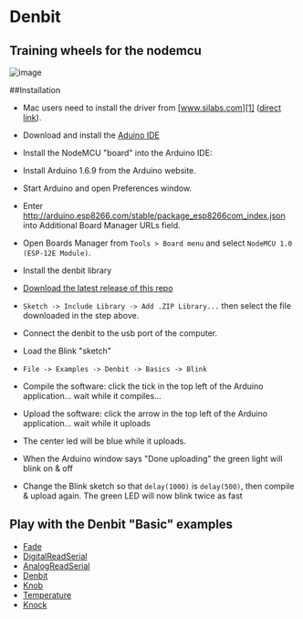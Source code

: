 # Denbit
Training wheels for the nodemcu
-------------------------------------------------------------
![image](https://raw.githubusercontent.com/theapi/denbit/master/kicad/basic/basic.png)

##Installation
- Mac users need to install the driver from [www.silabs.com][1] ([direct link][2]).

- Download and install the [Aduino IDE](https://www.arduino.cc/en/Main/Software)

- Install the NodeMCU "board" into the Arduino IDE:
 - Install Arduino 1.6.9 from the Arduino website.
 - Start Arduino and open Preferences window.
 - Enter http://arduino.esp8266.com/stable/package_esp8266com_index.json into Additional Board Manager URLs field.
 - Open Boards Manager from `Tools > Board menu` and select `NodeMCU 1.0 (ESP-12E Module)`.
- Install the denbit library 
 - [Download the latest release of this repo](https://github.com/theapi/denbit/releases)
 - `Sketch -> Include Library -> Add .ZIP Library...` then select the file downloaded in the step above.
- Connect the denbit to the usb port of the computer.
- Load the Blink "sketch"
 - `File -> Examples -> Denbit -> Basics -> Blink`
 - Compile the software: click the tick in the top left of the Arduino application... wait while it compiles...
 - Upload the software: click the arrow in the top left of the Arduino application... wait while it uploads
  - The center led will be blue while it uploads. 
  - When the Arduino window says "Done uploading" the green light will blink on & off
 - Change the Blink sketch so that `delay(1000)` is `delay(500)`, then compile & upload again. The green LED will now blink twice as fast
 
 
## Play with the Denbit "Basic" examples
- [Fade](docs/examples/Basics/Fade.md)
- [DigitalReadSerial](docs/examples/Basics/DigitalReadSerial.md)
- [AnalogReadSerial](docs/examples/Basics/AnalogReadSerial.md)
- [Denbit](docs/examples/Basics/Denbit.md)
- [Knob](docs/examples/Basics/Knob.md)
- [Temperature](docs/examples/Basics/Temperature.md)
- [Knock](docs/examples/Basics/Knock.md)

[1]:https://www.silabs.com/products/mcu/Pages/USBtoUARTBridgeVCPDrivers.aspx
[2]:https://www.silabs.com/Support%20Documents/Software/Mac_OSX_VCP_Driver.zip
